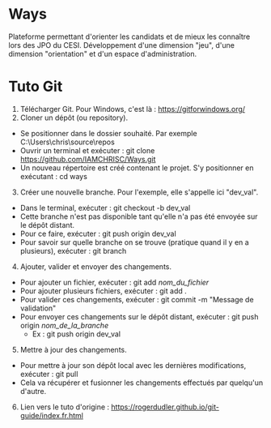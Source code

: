 # Ways

Plateforme permettant d'orienter les candidats et de mieux les connaître lors des JPO du CESI.
Développement d'une dimension "jeu", d'une dimension "orientation" et d'un espace d'administration.

# Tuto Git
1. Télécharger Git. Pour Windows, c'est là : https://gitforwindows.org/
2. Cloner un dépôt (ou repository).
- Se positionner dans le dossier souhaité. Par exemple C:\Users\chris\source\repos
- Ouvrir un terminal et exécuter : git clone https://github.com/IAMCHRISC/Ways.git
- Un nouveau répertoire est créé contenant le projet. S'y positionner en exécutant : cd ways
3. Créer une nouvelle branche. Pour l'exemple, elle s'appelle ici "dev_val".
- Dans le terminal, exécuter : git checkout -b dev_val
- Cette branche n'est pas disponible tant qu'elle n'a pas été envoyée sur le dépôt distant.
- Pour ce faire, exécuter : git push origin dev_val
- Pour savoir sur quelle branche on se trouve (pratique quand il y en a plusieurs), exécuter : git branch
4. Ajouter, valider et envoyer des changements.
- Pour ajouter un fichier, exécuter : git add *nom_du_fichier*
- Pour ajouter plusieurs fichiers, exécuter : git add .
- Pour valider ces changements, exécuter : git commit -m "Message de validation"
- Pour envoyer ces changements sur le dépôt distant, exécuter : git push origin *nom_de_la_branche*
    - Ex : git push origin dev_val
5. Mettre à jour des changements.
- Pour mettre à jour son dépôt local avec les dernières modifications, exécuter : git pull
- Cela va récupérer et fusionner les changements effectués par quelqu'un d'autre.
6. Lien vers le tuto d'origine : https://rogerdudler.github.io/git-guide/index.fr.html
